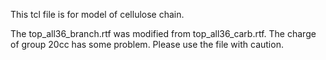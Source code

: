 This tcl file is for model of cellulose chain.

The top_all36_branch.rtf was modified from top_all36_carb.rtf. The charge of group 20cc has some problem. Please use the file with caution.
